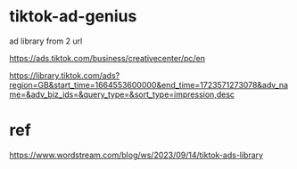 # tiktok-ad-genius



ad library from 2 url

https://ads.tiktok.com/business/creativecenter/pc/en

https://library.tiktok.com/ads?region=GB&start_time=1664553600000&end_time=1723571273078&adv_name=&adv_biz_ids=&query_type=&sort_type=impression,desc



# ref

https://www.wordstream.com/blog/ws/2023/09/14/tiktok-ads-library
